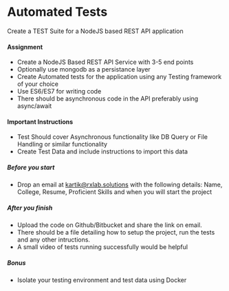 # Automated Tests

Create a TEST Suite for a NodeJS based REST API application

#### Assignment

  - Create a NodeJS Based REST API Service with 3-5 end points
  - Optionally use mongodb as a persistance layer
  - Create Automated tests for the application using any Testing framework of your choice
  - Use ES6/ES7 for writing code
  - There should be asynchronous code in the API preferably using async/await
  
#### Important Instructions
- Test Should cover Asynchronous functionality like DB Query or File Handling or similar functionality
- Create Test Data and include instructions to import this data 
 ##### Before you start
   - Drop an email at kartik@rxlab.solutions with the following details: Name, College, Resume, Proficient Skills and when you will start the project
    
##### After you finish
- Upload the code on Github/Bitbucket and share the link on email.
- There should be a file detailing how to setup the project, run the tests and any other intructions. 
- A small video of tests running successfully would be helpful

##### Bonus

- Isolate your testing environment and test data using Docker

